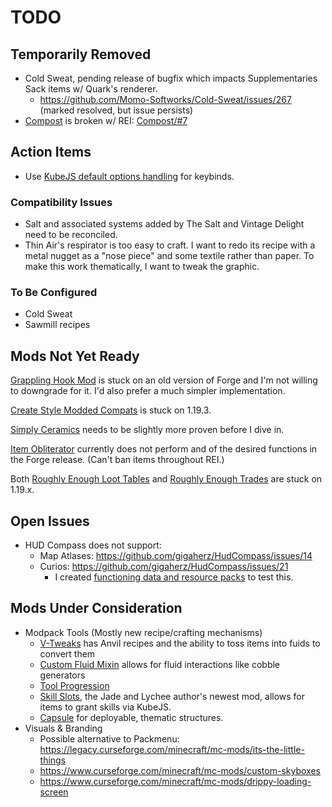 # TODO

## Temporarily Removed

- Cold Sweat, pending release of bugfix which impacts Supplementaries Sack items
  w/ Quark's renderer.
  - https://github.com/Momo-Softworks/Cold-Sweat/issues/267 (marked resolved,
    but issue persists)
- [Compost](https://www.curseforge.com/minecraft/mc-mods/compost) is broken w/
  REI: [Compost/#7](https://github.com/yurisuika/Compost/issues/7)

## Action Items

- Use
  [KubeJS default options handling](https://kubejs.com/wiki/tutorials/default-options)
  for keybinds.

### Compatibility Issues

- Salt and associated systems added by The Salt and Vintage Delight need to be
  reconciled.
- Thin Air's respirator is too easy to craft. I want to redo its recipe with a
  metal nugget as a "nose piece" and some textile rather than paper. To make
  this work thematically, I want to tweak the graphic.

### To Be Configured

- Cold Sweat
- Sawmill recipes

## Mods Not Yet Ready

[Grappling Hook Mod](https://www.curseforge.com/minecraft/mc-mods/grappling-hook-mod)
is stuck on an old version of Forge and I'm not willing to downgrade for it. I'd
also prefer a much simpler implementation.

[Create Style Modded Compats](https://www.curseforge.com/minecraft/texture-packs/create-style-modded-compats)
is stuck on 1.19.3.

[Simply Ceramics](https://www.curseforge.com/minecraft/mc-mods/simply-ceramics)
needs to be slightly more proven before I dive in.

[Item Obliterator](https://www.curseforge.com/minecraft/mc-mods/item-obliterator)
currently does not perform and of the desired functions in the Forge release.
(Can't ban items throughout REI.)

Both
[Roughly Enough Loot Tables](https://www.curseforge.com/minecraft/mc-mods/roughly-enough-loot-tables)
and
[Roughly Enough Trades](https://www.curseforge.com/minecraft/mc-mods/roughly-enough-trades)
are stuck on 1.19.x.

## Open Issues

- HUD Compass does not support:
  - Map Atlases: https://github.com/gigaherz/HudCompass/issues/14
  - Curios: https://github.com/gigaherz/HudCompass/issues/21
    - I created
      [functioning data and resource packs](https://github.com/pskfyi/minecraft-compass-curio)
      to test this.

## Mods Under Consideration

- Modpack Tools (Mostly new recipe/crafting mechanisms)
  - [V-Tweaks](https://www.curseforge.com/minecraft/mc-mods/v-tweaks) has Anvil
    recipes and the ability to toss items into fuids to convert them
  - [Custom Fluid Mixin](https://www.curseforge.com/minecraft/mc-mods/custom-fluid-mixin)
    allows for fluid interactions like cobble generators
  - [Tool Progression](https://www.curseforge.com/minecraft/mc-mods/tool-progression)
  - [Skill Slots](https://www.curseforge.com/minecraft/mc-mods/skill-slots), the
    Jade and Lychee author's newest mod, allows for items to grant skills via
    KubeJS.
  - [Capsule](https://www.curseforge.com/minecraft/mc-mods/capsule) for
    deployable, thematic structures.
- Visuals & Branding
  - Possible alternative to Packmenu:
    https://legacy.curseforge.com/minecraft/mc-mods/its-the-little-things
  - https://www.curseforge.com/minecraft/mc-mods/custom-skyboxes
  - https://www.curseforge.com/minecraft/mc-mods/drippy-loading-screen
